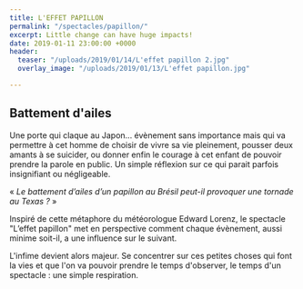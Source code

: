 ```yaml
---
title: L'EFFET PAPILLON
permalink: "/spectacles/papillon/"
excerpt: Little change can have huge impacts!
date: 2019-01-11 23:00:00 +0000
header:
  teaser: "/uploads/2019/01/14/L'effet papillon 2.jpg"
  overlay_image: "/uploads/2019/01/13/L'effet papillon.jpg"

---
```

## Battement d'ailes

Une porte qui claque au Japon... évènement sans importance mais qui va permettre à cet homme de choisir de vivre sa vie pleinement, pousser deux amants à se suicider, ou donner enfin le courage à cet enfant de pouvoir prendre la parole en public. Un simple réflexion sur ce qui parait parfois insignifiant ou négligeable.

« _Le battement d’ailes d’un papillon au Brésil peut-il provoquer une tornade au Texas ?_ »

Inspiré de cette métaphore du météorologue Edward Lorenz, le spectacle "L’effet papillon" met en perspective comment chaque évènement, aussi minime soit-il, a une influence sur le suivant.

L'infime devient alors majeur. Se concentrer sur ces petites choses qui font la vies et que l'on va pouvoir prendre le temps d'observer, le temps d'un spectacle : une simple respiration.